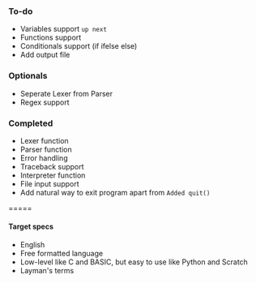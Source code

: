### To-do

- Variables support `up next`
- Functions support 
- Conditionals support (if ifelse else)
- Add output file

### Optionals
- Seperate Lexer from Parser
- Regex support

### Completed
- Lexer function
- Parser function
- Error handling
- Traceback support
- Interpreter function
- File input support
- Add natural way to exit program apart from `Added quit()`

=====

#### Target specs

- English
- Free formatted language 
- Low-level like C and BASIC, but easy to use like Python and Scratch
- Layman's terms